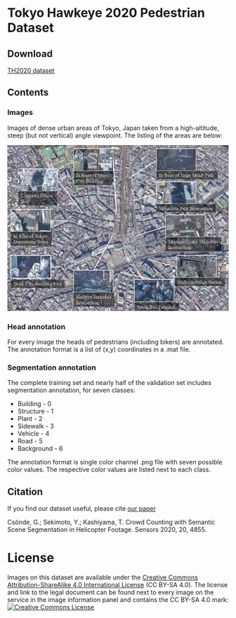 # Tokyo Hawkeye 2020 Pedestrian Dataset
## Download
[TH2020 dataset](https://sekilab-students.s3-ap-northeast-1.amazonaws.com/Gergely/TH2020/TH2020.zip)
## Contents
### Images
Images of dense urban areas of Tokyo, Japan taken from a high-altitude, steep (but not vertical) angle viewpoint. The listing of the areas are below:

![](/dataset.jpg)

### Head annotation
For every image the heads of pedestrians (including bikers) are annotated. The annotation format is a list of (x,y) coordinates in a .mat file.

### Segmentation annotation
The complete training set and nearly half of the validation set includes segmentation annotation, for seven classes:

* Building - 0
* Structure - 1
* Plant - 2
* Sidewalk - 3
* Vehicle - 4
* Road - 5
* Background - 6

The annotation format is single color channel .png file with seven possible color values. The respective color values are listed next to each class.

## Citation

If you find our dataset useful, please cite [our paper](https://www.mdpi.com/1424-8220/20/17/4855)

Csönde, G.; Sekimoto, Y.; Kashiyama, T. Crowd Counting with Semantic Scene Segmentation in Helicopter Footage. Sensors 2020, 20, 4855.

# License
Images on this dataset are available under the [Creative Commons Attribution-ShareAlike 4.0 International License](http://creativecommons.org/licenses/by-sa/4.0/) (CC BY-SA 4.0). The license and link to the legal document can be found next to every image on the service in the image information panel and contains the CC BY-SA 4.0 mark:
<br><a rel="license" href="http://creativecommons.org/licenses/by-sa/4.0/deed.en"><img alt="Creative Commons License" style="border-width:0" src="https://licensebuttons.net/l/by-sa/4.0/88x31.png" /></a><br />
